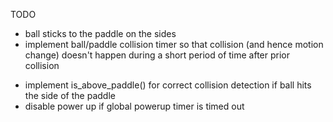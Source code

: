 TODO

- ball sticks to the paddle on the sides
- implement ball/paddle collision timer so that collision (and hence motion change) doesn't happen during a short period of time
    after prior collision
+ implement is_above_paddle() for correct collision detection if ball hits the side of the paddle
+ disable power up if global powerup timer is timed out
